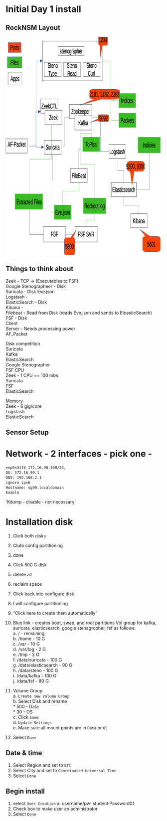 # Initial Day 1 install

## RockNSM Layout

<img src="https://github.com/P0w3rChi3f/ElasticEngineerNotes/blob/master/RockNSM Layout.png" alt="RockNSM Layout"  width="900" height="700"> 

## Things to think about
Zeek - TCP -> (Executables to FSF)  
Google Stenographeer - Disk  
Suricata - Disk Eve.json  
Logstash -   
ElasticSearch - Disk  
Kibana -   
Filebeat - Read from Disk (reads Eve.json and sends to EleasticSearch)  
FSF - Disk  
    Client  
    Server - Needs processing power  
AF_Packet  

Disk competition  
    Suricata  
    Kafka  
    ElasticSearch  
    Google Stenographer  
    FSF 
CPU  
    Zeek - 1 CPU == 100 mbs  
    Suricata  
    FSF  
    ElasticSearch  

Memory  
    Zeek - 6 gig/core   
    Logstash  
    ElasticSearch  


## Sensor Setup

# Network - 2 interfaces - pick one - 
```
enp0s31f6 172.16.90.100/24, 
DG: 172.16.90.1
DNS: 192.168.2.1
ignore ipv6
Hostname: sg90.localdomain
Enable
```

'Kdump - disable - not necessary'
# Installation disk 
1. Click both disks  
1. Cluto config partitioning
1. done
1. Click 500 G disk
1. delete all  
1. reclaim space
1. Click back into configure disk
1. I will configure partitioning
1. “Click here to create them automatically”
1. Blue link - creates boot, swap, and root partitions
Vol group for kafka, suricata, elasticsearch, google stenagropher, fsf as follows:  
    a.   / - remaining  
    b.   /home - 10 G  
    c.    /var - 10 G  
    d.    /var/log - 2 G  
    e.    /tmp - 2 G  
    f.    /data/suricata -  100 G  
    g.    /data/elasticsearch -  90 G  
    h.    /data/steno - 100 G  
    i.     /data/kafka - 100 G  
    j.    /data/fsf - 80 G  

1. Volume Group  
    a. `Create new Volume Group`  
    b. Select Disk and rename  
        * 500 - Data  
        * 30 - OS  
    c. Click `Save`  
    d. `Update Settings`  
    e. Make sure all mount points are in `Data` or `OS`  
1. Select `Done`

## Date & time

1. Select Region and set to `ETC`
1. Select City and set to `Coordinated Universal Time`
1. Select `Done`

## Begin install  
1. select `User Creation`
	a. username/pw: student:Password01
1. Check box to make user an administrator
1. Select `Done`

